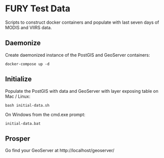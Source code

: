 # FURY Test Data
Scripts to construct docker containers and populate with last seven days of MODIS and VIIRS data.

## Daemonize
Create daemonized instance of the PostGIS and GeoServer containers:

```docker-compose up -d```

## Initialize
Populate the PostGIS with data and GeoServer with layer exposing table on Mac / Linux:

```bash initial-data.sh```

On Windows from the cmd.exe prompt:

```initial-data.bat```


## Prosper
Go find your GeoServer at http://localhost/geoserver/
